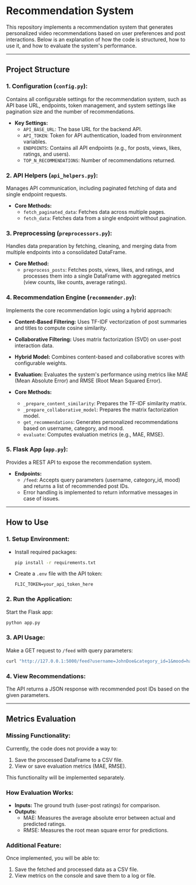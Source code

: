 # Recommendation System

This repository implements a recommendation system that generates personalized video recommendations based on user preferences and post interactions. Below is an explanation of how the code is structured, how to use it, and how to evaluate the system's performance.

---

## Project Structure

### 1. **Configuration (`config.py`):**
Contains all configurable settings for the recommendation system, such as API base URL, endpoints, token management, and system settings like pagination size and the number of recommendations.

- **Key Settings:**
  - `API_BASE_URL`: The base URL for the backend API.
  - `API_TOKEN`: Token for API authentication, loaded from environment variables.
  - `ENDPOINTS`: Contains all API endpoints (e.g., for posts, views, likes, ratings, and users).
  - `TOP_N_RECOMMENDATIONS`: Number of recommendations returned.

### 2. **API Helpers (`api_helpers.py`):**
Manages API communication, including paginated fetching of data and single endpoint requests.

- **Core Methods:**
  - `fetch_paginated_data`: Fetches data across multiple pages.
  - `fetch_data`: Fetches data from a single endpoint without pagination.

### 3. **Preprocessing (`preprocessors.py`):**
Handles data preparation by fetching, cleaning, and merging data from multiple endpoints into a consolidated DataFrame.

- **Core Method:**
  - `preprocess_posts`: Fetches posts, views, likes, and ratings, and processes them into a single DataFrame with aggregated metrics (view counts, like counts, average ratings).

### 4. **Recommendation Engine (`recommender.py`):**
Implements the core recommendation logic using a hybrid approach:

- **Content-Based Filtering:** Uses TF-IDF vectorization of post summaries and titles to compute cosine similarity.
- **Collaborative Filtering:** Uses matrix factorization (SVD) on user-post interaction data.
- **Hybrid Model:** Combines content-based and collaborative scores with configurable weights.
- **Evaluation:** Evaluates the system's performance using metrics like MAE (Mean Absolute Error) and RMSE (Root Mean Squared Error).

- **Core Methods:**
  - `_prepare_content_similarity`: Prepares the TF-IDF similarity matrix.
  - `_prepare_collaborative_model`: Prepares the matrix factorization model.
  - `get_recommendations`: Generates personalized recommendations based on username, category, and mood.
  - `evaluate`: Computes evaluation metrics (e.g., MAE, RMSE).

### 5. **Flask App (`app.py`):**
Provides a REST API to expose the recommendation system.

- **Endpoints:**
  - `/feed`: Accepts query parameters (username, category_id, mood) and returns a list of recommended post IDs.
  - Error handling is implemented to return informative messages in case of issues.

---

## How to Use

### 1. **Setup Environment:**
- Install required packages:
  ```bash
  pip install -r requirements.txt
  ```
- Create a `.env` file with the API token:
  ```env
  FLIC_TOKEN=your_api_token_here
  ```

### 2. **Run the Application:**
Start the Flask app:
```bash
python app.py
```

### 3. **API Usage:**
Make a GET request to `/feed` with query parameters:
```bash
curl "http://127.0.0.1:5000/feed?username=JohnDoe&category_id=1&mood=happy"
```

### 4. **View Recommendations:**
The API returns a JSON response with recommended post IDs based on the given parameters.

---

## Metrics Evaluation

### Missing Functionality:
Currently, the code does not provide a way to:
1. Save the processed DataFrame to a CSV file.
2. View or save evaluation metrics (MAE, RMSE).

This functionality will be implemented separately.

### How Evaluation Works:
- **Inputs:** The ground truth (user-post ratings) for comparison.
- **Outputs:**
  - MAE: Measures the average absolute error between actual and predicted ratings.
  - RMSE: Measures the root mean square error for predictions.

### Additional Feature:
Once implemented, you will be able to:
1. Save the fetched and processed data as a CSV file.
2. View metrics on the console and save them to a log or file.
